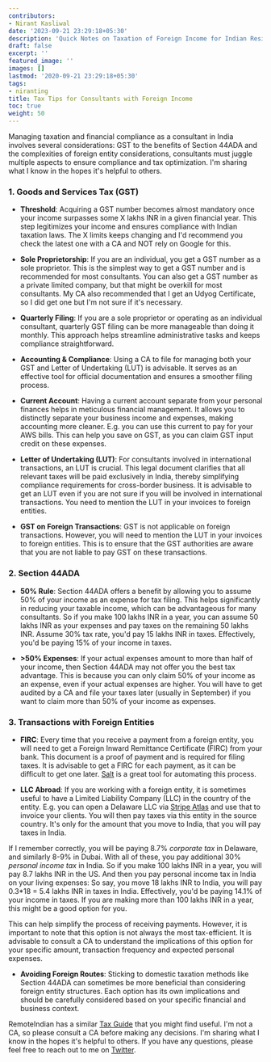 ```yaml
---
contributors:
- Nirant Kasliwal
date: '2023-09-21 23:29:18+05:30'
description: 'Quick Notes on Taxation of Foreign Income for Indian Residents'
draft: false
excerpt: ''
featured_image: ''
images: []
lastmod: '2020-09-21 23:29:18+05:30'
tags:
- niranting
title: Tax Tips for Consultants with Foreign Income
toc: true
weight: 50
---
```


Managing taxation and financial compliance as a consultant in India involves several considerations: GST to the benefits of Section 44ADA and the complexities of foreign entity considerations, consultants must juggle multiple aspects to ensure compliance and tax optimization. I'm sharing what I know in the hopes it's helpful to others.


### 1. Goods and Services Tax (GST)

- **Threshold**: Acquiring a GST number becomes almost mandatory once your income surpasses some X lakhs INR in a given financial year. This step legitimizes your income and ensures compliance with Indian taxation laws. The X limits keeps changing and I'd recommend you check the latest one with a CA and NOT rely on Google for this.

- **Sole Proprietorship**: If you are an individual, you get a GST number as a sole proprietor. This is the simplest way to get a GST number and is recommended for most consultants. You can also get a GST number as a private limited company, but that might be overkill for most consultants. My CA also recommended that I get an Udyog Certificate, so I did get one but I'm not sure if it's necessary.
  
- **Quarterly Filing**: If you are a sole proprietor or operating as an individual consultant, quarterly GST filing can be more manageable than doing it monthly. This approach helps streamline administrative tasks and keeps compliance straightforward.

- **Accounting & Compliance**: Using a CA to file for managing both your GST and Letter of Undertaking (LUT) is advisable. It serves as an effective tool for official documentation and ensures a smoother filing process.
  
- **Current Account**: Having a current account separate from your personal finances helps in meticulous financial management. It allows you to distinctly separate your business income and expenses, making accounting more cleaner. E.g. you can use this current to pay for your AWS bills. This can help you save on GST, as you can claim GST input credit on these expenses.

- **Letter of Undertaking (LUT)**: For consultants involved in international transactions, an LUT is crucial. This legal document clarifies that all relevant taxes will be paid exclusively in India, thereby simplifying compliance requirements for cross-border business. It is advisable to get an LUT even if you are not sure if you will be involved in international transactions. You need to mention the LUT in your invoices to foreign entities.

- **GST on Foreign Transactions**: GST is not applicable on foreign transactions. However, you will need to mention the LUT in your invoices to foreign entities. This is to ensure that the GST authorities are aware that you are not liable to pay GST on these transactions.

### 2. Section 44ADA

- **50% Rule**: Section 44ADA offers a benefit by allowing you to assume 50% of your income as an expense for tax filing. This helps significantly in reducing your taxable income, which can be advantageous for many consultants. So if you make 100 lakhs INR in a year, you can assume 50 lakhs INR as your expenses and pay taxes on the remaining 50 lakhs INR. Assume 30% tax rate, you'd pay 15 lakhs INR in taxes. Effectively, you'd be paying 15% of your income in taxes.

- **>50% Expenses**: If your actual expenses amount to more than half of your income, then Section 44ADA may not offer you the best tax advantage. This is because you can only claim 50% of your income as an expense, even if your actual expenses are higher. You will have to get audited by a CA and file your taxes later (usually in September) if you want to claim more than 50% of your income as expenses.

### 3. Transactions with Foreign Entities

- **FIRC**: Every time that you receive a payment from a foreign entity, you will need to get a Foreign Inward Remittance Certificate (FIRC) from your bank. This document is a proof of payment and is required for filing taxes. It is advisable to get a FIRC for each payment, as it can be difficult to get one later. [Salt](https://www.salt.pe/) is a great tool for automating this process.

- **LLC Abroad**: If you are working with a foreign entity, it is sometimes useful to have a Limited Liability Company (LLC) in the country of the entity. E.g. you can open a Delaware LLC via [Stripe Atlas](https://stripe.com/atlas) and use that to invoice your clients. You will then pay taxes via this entity in the source country. It's only for the amount that you move to India, that you will pay taxes in India. 

If I remember correctly, you will be paying 8.7% _corporate tax_ in Delaware, and similarly 8-9% in Dubai. With all of these, you pay additional 30% _personal income tax_ in India. So if you make 100 lakhs INR in a year, you will pay 8.7 lakhs INR in the US. And then you pay personal income tax in India on your living expenses: So say, you move 18 lakhs INR to India, you will pay 0.3*18 = 5.4 lakhs INR in taxes in India. Effectively, you'd be paying 14.1% of your income in taxes. If you are making more than 100 lakhs INR in a year, this might be a good option for you.

This can help simplify the process of receiving payments. However, it is important to note that this option is not always the most tax-efficient. It is advisable to consult a CA to understand the implications of this option for your specific amount, transaction frequency and expected personal expenses.

- **Avoiding Foreign Routes**: Sticking to domestic taxation methods like Section 44ADA can sometimes be more beneficial than considering foreign entity structures. Each option has its own implications and should be carefully considered based on your specific financial and business context.

RemoteIndian has a similar [Tax Guide](https://remoteindian.com/guides/tax-guide) that you might find useful. I'm not a CA, so please consult a CA before making any decisions. I'm sharing what I know in the hopes it's helpful to others. If you have any questions, please feel free to reach out to me on [Twitter](https://twitter.com/nirantk).